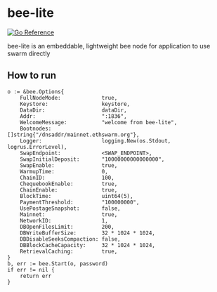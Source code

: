 # bee-lite
[![Go Reference](https://pkg.go.dev/badge/github.com/onepeerlabs/bee-lite.svg)](https://pkg.go.dev/github.com/onepeerlabs/bee-lite)

bee-lite is an embeddable, lightweight bee node for application to use swarm directly

## How to run
```
o := &bee.Options{
    FullNodeMode:             true,
    Keystore:                 keystore,
    DataDir:                  dataDir,
    Addr:                     ":1836",
    WelcomeMessage:           "welcome from bee-lite",
    Bootnodes:                []string{"/dnsaddr/mainnet.ethswarm.org"},
    Logger:                   logging.New(os.Stdout, logrus.ErrorLevel),
    SwapEndpoint:             <SWAP_ENDPOINT>,
    SwapInitialDeposit:       "10000000000000000",
    SwapEnable:               true,
    WarmupTime:               0,
    ChainID:                  100,
    ChequebookEnable:         true,
    ChainEnable:              true,
    BlockTime:                uint64(5),
    PaymentThreshold:         "100000000",
    UsePostageSnapshot:       false,
    Mainnet:                  true,
    NetworkID:                1,
    DBOpenFilesLimit:         200,
    DBWriteBufferSize:        32 * 1024 * 1024,
    DBDisableSeeksCompaction: false,
    DBBlockCacheCapacity:     32 * 1024 * 1024,
    RetrievalCaching:         true,
}
b, err := bee.Start(o, password)
if err != nil {
    return err
}
```